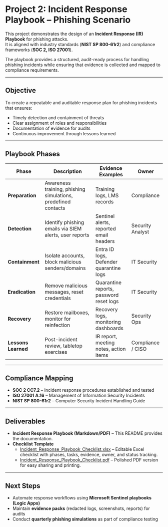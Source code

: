 # Project 2: Incident Response Playbook – Phishing Scenario  

This project demonstrates the design of an **Incident Response (IR) Playbook** for phishing attacks.  
It is aligned with industry standards (**NIST SP 800-61r2**) and compliance frameworks (**SOC 2, ISO 27001**).  

The playbook provides a structured, audit-ready process for handling phishing incidents while ensuring that evidence is collected and mapped to compliance requirements.  

---

## Objective  
To create a repeatable and auditable response plan for phishing incidents that ensures:  
- Timely detection and containment of threats  
- Clear assignment of roles and responsibilities  
- Documentation of evidence for audits  
- Continuous improvement through lessons learned  

---

## Playbook Phases  

| Phase                | Description                                                   | Evidence Examples                         | Owner            |  
|----------------------|---------------------------------------------------------------|-------------------------------------------|------------------|  
| **Preparation**      | Awareness training, phishing simulations, predefined contacts | Training logs, LMS records                 | Compliance       |  
| **Detection**        | Identify phishing emails via SIEM alerts, user reports        | Sentinel alerts, reported email headers    | Security Analyst |  
| **Containment**      | Isolate accounts, block malicious senders/domains             | Entra ID logs, Defender quarantine logs    | IT Security      |  
| **Eradication**      | Remove malicious messages, reset credentials                  | Quarantine reports, password reset logs    | IT Security      |  
| **Recovery**         | Restore mailboxes, monitor for reinfection                    | Recovery logs, monitoring dashboards       | Security Ops     |  
| **Lessons Learned**  | Post-incident review, tabletop exercises                      | IR report, meeting notes, action items     | Compliance / CISO|  

---

## Compliance Mapping  
- **SOC 2 CC7.2** – Incident response procedures established and tested  
- **ISO 27001 A.16** – Management of Information Security Incidents  
- **NIST SP 800-61r2** – Computer Security Incident Handling Guide  

---

## Deliverables  
- **Incident Response Playbook (Markdown/PDF)** – This README provides the documentation.  
- **Checklist Template**  
  - [Incident_Response_Playbook_Checklist.xlsx](./Incident_Response_Playbook_Checklist.xlsx) – Editable Excel checklist with phases, tasks, evidence, owner, and status tracking.  
  - [Incident_Response_Playbook_Checklist.pdf](./Incident_Response_Playbook_Checklist.pdf) – Polished PDF version for easy sharing and printing.    

---

## Next Steps  
- Automate response workflows using **Microsoft Sentinel playbooks (Logic Apps)**  
- Maintain **evidence packs** (redacted logs, screenshots, reports) for audits  
- Conduct **quarterly phishing simulations** as part of compliance testing  
